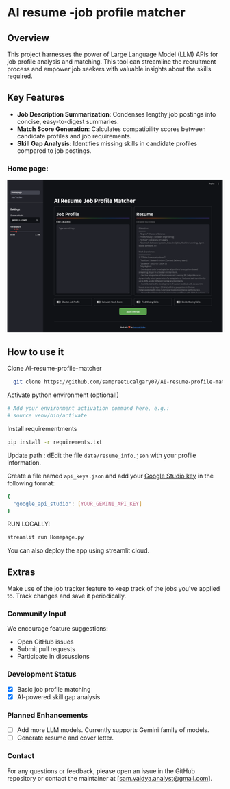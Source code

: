 # AI resume -job profile matcher

## Overview

This project harnesses the power of Large Language Model (LLM) APIs for job profile analysis and matching. This tool can streamline the recruitment process and empower job seekers with valuable insights about the skills required.

## Key Features

- **Job Description Summarization**: Condenses lengthy job postings into concise, easy-to-digest summaries.
- **Match Score Generation**: Calculates compatibility scores between candidate profiles and job requirements.
- **Skill Gap Analysis**: Identifies missing skills in candidate profiles compared to job postings.

### Home page:

![homepage](img/homepage.png)

## How to use it

Clone AI-resume-profile-matcher

```bash
  git clone https://github.com/sampreetucalgary07/AI-resume-profile-matcher.git

```

Activate python environment (optional!)

```bash
# Add your environment activation command here, e.g.:
# source venv/bin/activate

```

Install requirementments

```bash
pip install -r requirements.txt

```

Update path : dEdit the file `data/resume_info.json` with your profile information.

Create a file named `api_keys.json` and add your [Google Studio key](https://aistudio.google.com/app/apikey) in the following format:

```bash
{
  "google_api_studio": [YOUR_GEMINI_API_KEY]
}

```

RUN LOCALLY:

```bash
streamlit run Homepage.py
```

You can also deploy the app using streamlit cloud.

## Extras

Make use of the job tracker feature to keep track of the jobs you've applied to. Track changes and save it periodically.

### Community Input

We encourage feature suggestions:

- Open GitHub issues
- Submit pull requests
- Participate in discussions

### Development Status

- [x] Basic job profile matching
- [x] AI-powered skill gap analysis

### Planned Enhancements

- [ ] Add more LLM models. Currently supports Gemini family of models.
- [ ] Generate resume and cover letter.

### Contact

For any questions or feedback, please open an issue in the GitHub repository or contact the maintainer at [sam.vaidya.analyst@gmail.com].
